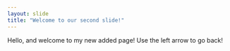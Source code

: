 ```yaml
---
layout: slide
title: "Welcome to our second slide!"
---
```

Hello, and welcome to my new added page!
Use the left arrow to go back!
